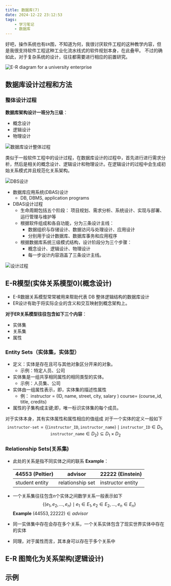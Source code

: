 ```yaml
---
title: 数据库(7)
date: 2024-12-22 23:12:53
tags:
    - 学习笔记
    - 数据库
---
```

好吧，操作系统也有`ER`图，不知道为何，我很讨厌软件工程的这种教学内容，但是我很支持软件工程这种工业化流水线式的软件规划本身，在此叠甲。
不过的确如此，对于复杂系统的设计，往往都需要进行相应的前置研究。

![E-R diagram for a university enterprise](/img/数据库(7)/ER_1.png)

## 数据库设计过程和方法

### 整体设计过程

**数据库架构设计一班分为三级**：

- 概念设计
- 逻辑设计
- 物理设计

![数据库设计整体过程](/img/数据库(7)/数据库整体设计过程.png)

类似于一般软件工程中的设计过程，在数据库设计的过程中，首先进行进行需求分析，然后是相关的概念设计、逻辑设计和物理设计。在逻辑设计的过程中会生成初始关系模式并且规范化关系架构。

![DBS设计](/img/数据库(7)/DBS设计.png)

- 数据库应用系统(DBAS)设计
  - DB, DBMS, application programs
- DBAS设计过程
  - 生命周期包括五个阶段：
        项目规划、需求分析、系统设计、实现与部署、运行管理与维护等
  - 根据软件组成和各自功能，分为三条设计主线：
    - 数据组织与存储设计、数据访问与处理设计、应用设计
    - 分别用于设计数据库、数据库事务和应用程序
  - 根据数据库系统三级模式结构，设计阶段分为三个步骤：
    - 概念设计、逻辑设计、物理设计
    - 每一步设计内容涵盖了三条设计主线。
  
![设计过程](/img/数据库(7)/设计过程.png)

## E-R模型(实体关系模型0)(概念设计)

- E-R数据关系模型常常被用来帮助代表 DB 整体逻辑结构的数据库设计
- ER设计有助于将实际企业的含义和交互映射到概念架构上。

**对于ER关系模型往往包含如下三个内容**：

- 实体集
- 关系集
- 属性

### Entity Sets（实体集，实体型）

- 定义：实体是存在且可与其他对象区分开来的对象。
  - 示例：特定人员、公司
- 实体集是一组共享相同属性的相同类型的实体。
  - 示例：人员集、公司
- 实体由一组属性表示，即，实体集的描述性属性
  - 例：
    instructor = (ID, name, street, city, salary )
    course= (course_id, title, credits)
- 属性的子集构成主键;即，唯一标识实体集的每个成员。

对于实体本身，其有实体属性和属性相应的值组成
对于一个实体的定义一般如下
$$
\texttt{instructor-set} = \left\{ \langle \texttt{instructor\_ID}, \texttt{instructor\_name} \rangle \mid \texttt{instructor\_ID} \in D_1, \texttt{instructor\_name} \in D_2 \right\} \subseteq D_1 \times D_2
$$

### Relationship Sets(关系集)

- 此处的关系是指不同实体之间的联系
  **Example**：

  | 44553 (Peltier) | advisor | 22222 (Einstein) |
  |-----------------|---------|------------------|
  | student entity  | relationship set | instructor entity |

- 一个关系集往往包含$n$个实体之间数学关系一般表示如下
  $$
  \{ (e_1, e_2, \dots, e_n) \mid e_1 \in E_1, e_2 \in E_2, \dots, e_n \in E_n \}
  $$
  **Example**
  $(44553,22222) \in advisor$
- 同一实体集中存在会存在多个关系，一个关系实体包含了现实世界实体中存在的实体
- 同理，对于属性而言，其本身可以存在于多个关系中



## E-R 图简化为关系架构(逻辑设计)

## 示例